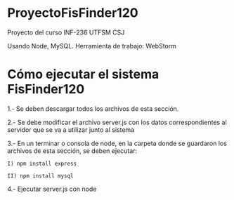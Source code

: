 # ProyectoFisFinder120
Proyecto del curso INF-236 UTFSM CSJ

Usando Node, MySQL. Herramienta de trabajo: WebStorm

# Cómo ejecutar el sistema FisFinder120

1.- Se deben descargar todos los archivos de esta sección.

2.- Se debe modificar el archivo server.js con los datos correspondientes al servidor que se va a utilizar junto al sistema

3.- En un terminar o consola de node, en la carpeta donde se guardaron los archivos de esta sección, se deben ejecutar:

    I) npm install express
  
    II) npm install mysql
  
4.- Ejecutar server.js con node


